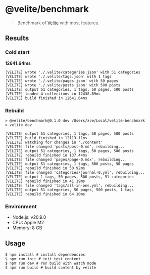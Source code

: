 # @velite/benchmark

> Benchmark of [Velite](https://github.com/zce/velite) with most features.

## Results

### Cold start

**12641.64ms**

```shell
[VELITE] wrote './.velite/categories.json' with 51 categories
[VELITE] wrote './.velite/tags.json' with 1 tags
[VELITE] wrote './.velite/pages.json' with 50 pages
[VELITE] wrote './.velite/posts.json' with 500 posts
[VELITE] output 51 categories, 1 tags, 50 pages, 500 posts
[VELITE] loaded 4 collections in 12438.89ms
[VELITE] build finished in 12641.64ms
```

### Rebuild

```shell
> @velite/benchmark@0.1.0 dev /Users/zce/Local/velite-benchmark
> velite dev

[VELITE] output 51 categories, 1 tags, 50 pages, 500 posts
[VELITE] build finished in 12113.11ms
[VELITE] watching for changes in './content'
[VELITE] file changed 'posts/post-0.md', rebuilding...
[VELITE] output 51 categories, 1 tags, 50 pages, 500 posts
[VELITE] rebuild finished in 137.44ms
[VELITE] file changed 'pages/page-0.mdx', rebuilding...
[VELITE] output 51 categories, 1 tags, 500 posts, 50 pages
[VELITE] rebuild finished in 50.92ms
[VELITE] file changed 'categories/journal-0.yml', rebuilding...
[VELITE] output 1 tags, 50 pages, 500 posts, 51 categories
[VELITE] rebuild finished in 41.19ms
[VELITE] file changed 'tags/all-in-one.yml', rebuilding...
[VELITE] output 51 categories, 50 pages, 500 posts, 1 tags
[VELITE] rebuild finished in 64.10ms
```

### Environment

- Node.js: v20.9.0
- CPU: Apple M2
- Memory: 8 GB

## Usage

```shell
$ npm install # install dependencies
$ npm run init # init test content
$ npm run dev # run build with watch mode
$ npm run build # build content by velite
```

